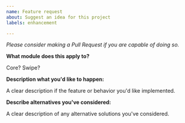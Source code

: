 ```yaml
---
name: Feature request
about: Suggest an idea for this project
labels: enhancement

---
```


*Please consider making a Pull Request if you are capable of doing so.*

**What module does this apply to?**

Core? Swipe?

**Description what you'd like to happen:**

A clear description if the feature or behavior you'd like implemented.

**Describe alternatives you've considered:**

A clear description of any alternative solutions you've considered.
